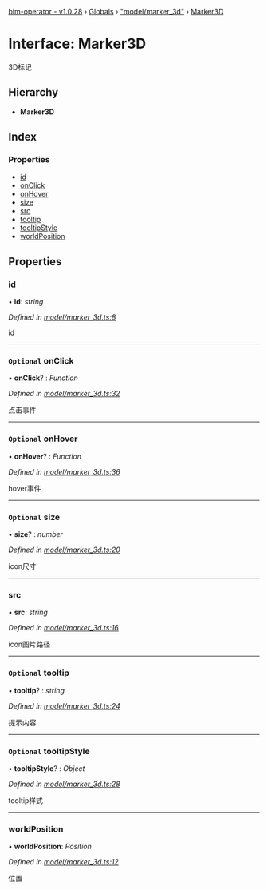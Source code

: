 [bim-operator - v1.0.28](../README.md) › [Globals](../globals.md) › ["model/marker_3d"](../modules/_model_marker_3d_.md) › [Marker3D](_model_marker_3d_.marker3d.md)

# Interface: Marker3D

3D标记

## Hierarchy

* **Marker3D**

## Index

### Properties

* [id](_model_marker_3d_.marker3d.md#id)
* [onClick](_model_marker_3d_.marker3d.md#optional-onclick)
* [onHover](_model_marker_3d_.marker3d.md#optional-onhover)
* [size](_model_marker_3d_.marker3d.md#optional-size)
* [src](_model_marker_3d_.marker3d.md#src)
* [tooltip](_model_marker_3d_.marker3d.md#optional-tooltip)
* [tooltipStyle](_model_marker_3d_.marker3d.md#optional-tooltipstyle)
* [worldPosition](_model_marker_3d_.marker3d.md#worldposition)

## Properties

###  id

• **id**: *string*

*Defined in [model/marker_3d.ts:8](https://github.com/youkaisteve/bim-operator/blob/c296650/src/model/marker_3d.ts#L8)*

id

___

### `Optional` onClick

• **onClick**? : *Function*

*Defined in [model/marker_3d.ts:32](https://github.com/youkaisteve/bim-operator/blob/c296650/src/model/marker_3d.ts#L32)*

点击事件

___

### `Optional` onHover

• **onHover**? : *Function*

*Defined in [model/marker_3d.ts:36](https://github.com/youkaisteve/bim-operator/blob/c296650/src/model/marker_3d.ts#L36)*

hover事件

___

### `Optional` size

• **size**? : *number*

*Defined in [model/marker_3d.ts:20](https://github.com/youkaisteve/bim-operator/blob/c296650/src/model/marker_3d.ts#L20)*

icon尺寸

___

###  src

• **src**: *string*

*Defined in [model/marker_3d.ts:16](https://github.com/youkaisteve/bim-operator/blob/c296650/src/model/marker_3d.ts#L16)*

icon图片路径

___

### `Optional` tooltip

• **tooltip**? : *string*

*Defined in [model/marker_3d.ts:24](https://github.com/youkaisteve/bim-operator/blob/c296650/src/model/marker_3d.ts#L24)*

提示内容

___

### `Optional` tooltipStyle

• **tooltipStyle**? : *Object*

*Defined in [model/marker_3d.ts:28](https://github.com/youkaisteve/bim-operator/blob/c296650/src/model/marker_3d.ts#L28)*

tooltip样式

___

###  worldPosition

• **worldPosition**: *Position*

*Defined in [model/marker_3d.ts:12](https://github.com/youkaisteve/bim-operator/blob/c296650/src/model/marker_3d.ts#L12)*

位置
